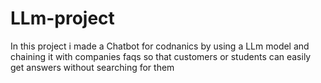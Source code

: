 # LLm-project
 In this project i made a Chatbot for codnanics by using a  LLm model and chaining it with companies faqs so that  customers or students can easily get answers without searching for them 
